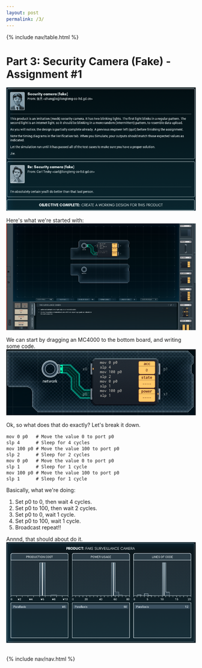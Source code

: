 ```yaml
---
layout: post
permalink: /3/
---
```


{% include nav/table.html %}

# Part 3: Security Camera (Fake) - Assignment #1

![Security Camera (Fake) - Assignment #1 Email](/images/p3/p3-1.png)

Here's what we're started with:
![Security Camera (Fake) - Assign #1 Seed](/images/p3/p3-2.png)

We can start by dragging an MC4000 to the bottom board, and writing some code.
![Security Camera (Fake) - Assign #1 Code 1](/images/p3/p3-3.png)

Ok, so what does that do exactly? Let's break it down.

```assembly
mov 0 p0   # Move the value 0 to port p0
slp 4      # Sleep for 4 cycles
mov 100 p0 # Move the value 100 to port p0
slp 2      # Sleep for 2 cycles
mov 0 p0   # Move the value 0 to port p0
slp 1      # Sleep for 1 cycle
mov 100 p0 # Move the value 100 to port p0
slp 1      # Sleep for 1 cycle
```

Basically, what we're doing:
1. Set p0 to 0, then wait 4 cycles.
2. Set p0 to 100, then wait 2 cycles.
3. Set p0 to 0, wait 1 cycle.
4. Set p0 to 100, wait 1 cycle.
5. Broadcast repeat!!


Annnd, that should about do it.
![Security Camera (Fake) - Assign #1 REsult](/images/p3/p3-4.png)
<br>
<br>

{% include nav/nav.html %}